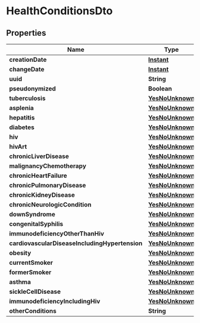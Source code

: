 # HealthConditionsDto

## Properties
Name | Type | Description | Notes
------------ | ------------- | ------------- | -------------
**creationDate** | [**Instant**](OffsetDateTime.md) |  |  [optional]
**changeDate** | [**Instant**](OffsetDateTime.md) |  |  [optional]
**uuid** | **String** |  |  [optional]
**pseudonymized** | **Boolean** |  |  [optional]
**tuberculosis** | [**YesNoUnknown**](YesNoUnknown.md) |  |  [optional]
**asplenia** | [**YesNoUnknown**](YesNoUnknown.md) |  |  [optional]
**hepatitis** | [**YesNoUnknown**](YesNoUnknown.md) |  |  [optional]
**diabetes** | [**YesNoUnknown**](YesNoUnknown.md) |  |  [optional]
**hiv** | [**YesNoUnknown**](YesNoUnknown.md) |  |  [optional]
**hivArt** | [**YesNoUnknown**](YesNoUnknown.md) |  |  [optional]
**chronicLiverDisease** | [**YesNoUnknown**](YesNoUnknown.md) |  |  [optional]
**malignancyChemotherapy** | [**YesNoUnknown**](YesNoUnknown.md) |  |  [optional]
**chronicHeartFailure** | [**YesNoUnknown**](YesNoUnknown.md) |  |  [optional]
**chronicPulmonaryDisease** | [**YesNoUnknown**](YesNoUnknown.md) |  |  [optional]
**chronicKidneyDisease** | [**YesNoUnknown**](YesNoUnknown.md) |  |  [optional]
**chronicNeurologicCondition** | [**YesNoUnknown**](YesNoUnknown.md) |  |  [optional]
**downSyndrome** | [**YesNoUnknown**](YesNoUnknown.md) |  |  [optional]
**congenitalSyphilis** | [**YesNoUnknown**](YesNoUnknown.md) |  |  [optional]
**immunodeficiencyOtherThanHiv** | [**YesNoUnknown**](YesNoUnknown.md) |  |  [optional]
**cardiovascularDiseaseIncludingHypertension** | [**YesNoUnknown**](YesNoUnknown.md) |  |  [optional]
**obesity** | [**YesNoUnknown**](YesNoUnknown.md) |  |  [optional]
**currentSmoker** | [**YesNoUnknown**](YesNoUnknown.md) |  |  [optional]
**formerSmoker** | [**YesNoUnknown**](YesNoUnknown.md) |  |  [optional]
**asthma** | [**YesNoUnknown**](YesNoUnknown.md) |  |  [optional]
**sickleCellDisease** | [**YesNoUnknown**](YesNoUnknown.md) |  |  [optional]
**immunodeficiencyIncludingHiv** | [**YesNoUnknown**](YesNoUnknown.md) |  |  [optional]
**otherConditions** | **String** |  |  [optional]
